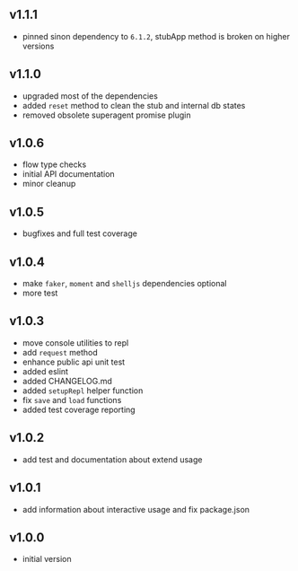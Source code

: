 ## v1.1.1
- pinned sinon dependency to `6.1.2`, stubApp method is broken on higher versions

## v1.1.0
- upgraded most of the dependencies
- added `reset` method to clean the stub and internal db states
- removed obsolete superagent promise plugin

## v1.0.6
- flow type checks
- initial API documentation
- minor cleanup

## v1.0.5
- bugfixes and full test coverage

## v1.0.4
- make `faker`, `moment` and `shelljs` dependencies optional
- more test

## v1.0.3
- move console utilities to repl
- add `request` method
- enhance public api unit test
- added eslint
- added CHANGELOG.md
- added `setupRepl` helper function
- fix `save` and `load` functions
- added test coverage reporting

## v1.0.2
- add test and documentation about extend usage

## v1.0.1
- add information about interactive usage and fix package.json

## v1.0.0
- initial version
